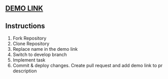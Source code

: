 ## [DEMO LINK](https://Mykhailyk-Vadym.github.io/react_live_coding_cars_table_task/)

## Instructions

1. Fork Repository
1. Clone Repository
1. Replace name in the demo link
1. Switch to develop branch
1. Implement task
1. Commit & deploy changes. Create pull request and add demo link to pr description

